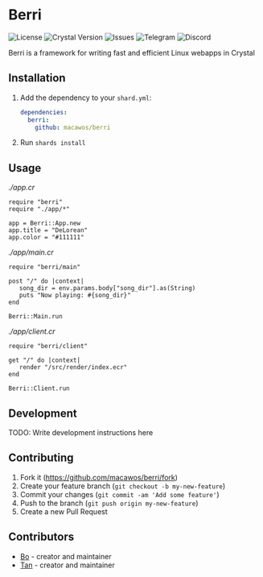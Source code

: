 # Berri
![License](https://img.shields.io/github/license) ![Crystal Version](https://img.shields.io/badge/Crystal-0.35.1-000) ![Issues](https://img.shields.io/github/issues/macawos/berri) ![Telegram](https://img.shields.io/badge/chat-t.me%2Fmacawos-blue) ![Discord](https://img.shields.io/discord/758767067196817470)

Berri is a framework for writing fast and efficient Linux webapps in Crystal

## Installation

1. Add the dependency to your `shard.yml`:

   ```yaml
   dependencies:
     berri:
       github: macawos/berri
   ```

2. Run `shards install`

## Usage

*./app.cr*
```crystal
require "berri"
require "./app/*"

app = Berri::App.new
app.title = "DeLorean"
app.color = "#111111"
```
*./app/main.cr*
```crystal
require "berri/main"

post "/" do |context|
   song_dir = env.params.body["song_dir"].as(String)
   puts "Now playing: #{song_dir}"
end

Berri::Main.run
```
*./app/client.cr*
```crystal
require "berri/client"

get "/" do |context|
   render "/src/render/index.ecr"
end

Berri::Client.run
```

## Development

TODO: Write development instructions here

## Contributing

1. Fork it (<https://github.com/macawos/berri/fork>)
2. Create your feature branch (`git checkout -b my-new-feature`)
3. Commit your changes (`git commit -am 'Add some feature'`)
4. Push to the branch (`git push origin my-new-feature`)
5. Create a new Pull Request

## Contributors

- [Bo](https://github.com/acoolstraw) - creator and maintainer
- [Tan](https://github.com/yutyo) - creator and maintainer
